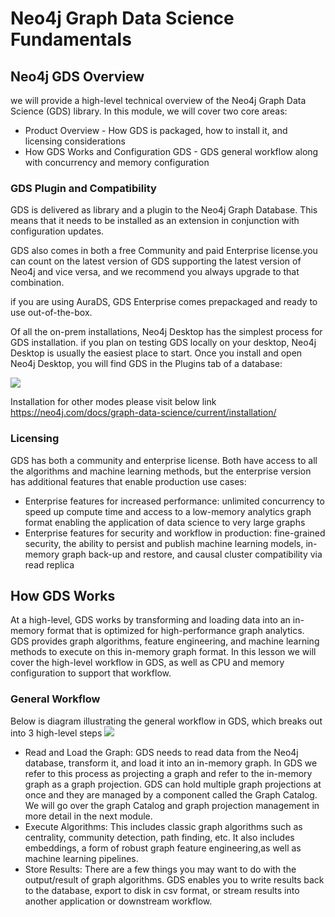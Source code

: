# Neo4j Graph Data Science Fundamentals

## Neo4j GDS Overview

we will provide a high-level technical overview of the Neo4j Graph Data Science (GDS) library. 
In this module, we will cover two core areas:

  - Product Overview - How GDS is packaged, how to install it, and licensing considerations
  - How GDS Works and Configuration GDS - GDS general workflow along with concurrency and memory configuration

### GDS Plugin and Compatibility
GDS is delivered as library and a plugin to the Neo4j Graph Database. This means that it needs to be installed as an extension in conjunction 
with configuration updates.

GDS also comes in both a free Community and paid Enterprise license.you can count on the latest version of GDS supporting the latest version of 
Neo4j and vice versa, and we recommend you always upgrade to that combination.

if you are using AuraDS, GDS Enterprise comes prepackaged and ready to use out-of-the-box. 

Of all the on-prem installations, Neo4j Desktop has the simplest process for GDS installation. if you plan on testing GDS locally on your desktop, 
Neo4j Desktop is usually the easiest place to start. Once you install and open Neo4j Desktop, you will find GDS in the Plugins tab of a database:

<img src="https://graphacademy.neo4j.com/courses/gds-product-introduction/1-neo4j-gds-overview/1-product-overview/images/gds-desktop-install-v2.png"/>

Installation for other modes please visit below link
https://neo4j.com/docs/graph-data-science/current/installation/

### Licensing
GDS has both a community and enterprise license. Both have access to all the algorithms and machine learning methods, but the enterprise version has additional 
features that enable production use cases:
  - Enterprise features for increased performance: unlimited concurrency to speed up compute time and access to a low-memory analytics graph format enabling the
    application of data science to very large graphs
  - Enterprise features for security and workflow in production: fine-grained security, the ability to persist and publish machine learning models, in-memory
    graph back-up and restore, and causal cluster compatibility via read replica

## How GDS Works

At a high-level, GDS works by transforming and loading data into an in-memory format that is optimized for high-performance graph analytics.
GDS provides graph algorithms, feature engineering, and machine learning methods to execute on this in-memory graph format. 
In this lesson we will cover the high-level workflow in GDS, as well as CPU and memory configuration to support that workflow.

### General Workflow
Below is diagram illustrating the general workflow in GDS, which breaks out into 3 high-level steps
<img src="https://graphacademy.neo4j.com/courses/gds-product-introduction/1-neo4j-gds-overview/2-how-it-works/images/gds-workflow.png"/>

  - Read and Load the Graph: GDS needs to read data from the Neo4j database, transform it, and load it into an in-memory graph. In GDS we refer to this process as
    projecting a graph and refer to the in-memory graph as a graph projection. GDS can hold multiple graph projections at once and they are managed by a component
    called the Graph Catalog. We will go over the graph Catalog and graph projection management in more detail in the next module.
  - Execute Algorithms: This includes classic graph algorithms such as centrality, community detection, path finding, etc. It also includes embeddings, a form of
    robust graph feature engineering,as well as machine learning pipelines.
  - Store Results: There are a few things you may want to do with the output/result of graph algorithms. GDS enables you to write results back to the database,
    export to disk in csv format, or stream results into another application or downstream workflow.



